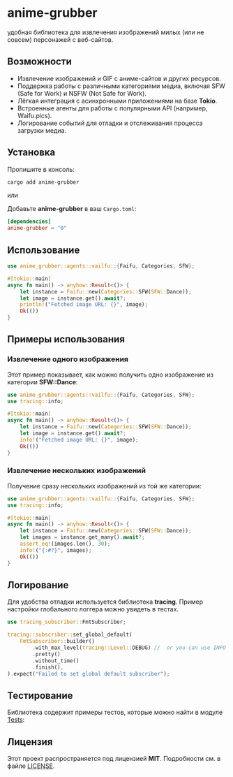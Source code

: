 # anime-grubber
удобная библиотека для извлечения изображений милых (или не совсем) персонажей с веб-сайтов.

## Возможности

- Извлечение изображений и GIF с аниме-сайтов и других ресурсов.
- Поддержка работы с различными категориями медиа, включая SFW (Safe for Work) и NSFW (Not Safe for Work).
- Лёгкая интеграция с асинхронными приложениями на базе **Tokio**.
- Встроенные агенты для работы с популярными API (например, Waifu.pics).
- Логирование событий для отладки и отслеживания процесса загрузки медиа.

## Установка

Пропишите в консоль:
```sh
cargo add anime-grubber
```

или

Добавьте **anime-grubber** в ваш `Cargo.toml`:

```toml
[dependencies]
anime-grubber = "0"
```

## Использование

```rust
use anime_grubber::agents::vailfu::{Faifu, Categories, SFW};

#[tokio::main]
async fn main() -> anyhow::Result<()> {
    let instance = Faifu::new(Categories::SFW(SFW::Dance));
    let image = instance.get().await?;
    println!("Fetched image URL: {}", image);
    Ok(())
}
```

## Примеры использования

### Извлечение одного изображения

Этот пример показывает, как можно получить одно изображение из категории **SFW::Dance**:

```rust
use anime_grubber::agents::vailfu::{Faifu, Categories, SFW};
use tracing::info;

#[tokio::main]
async fn main() -> anyhow::Result<()> {
    let instance = Faifu::new(Categories::SFW(SFW::Dance));
    let image = instance.get().await?;
    info!("Fetched image URL: {}", image);
    Ok(())
}
```

### Извлечение нескольких изображений

Получение сразу нескольких изображений из той же категории:

```rust
use anime_grubber::agents::vailfu::{Faifu, Categories, SFW};
use tracing::info;

#[tokio::main]
async fn main() -> anyhow::Result<()> {
    let instance = Faifu::new(Categories::SFW(SFW::Dance));
    let images = instance.get_many().await?;
    assert_eq!(images.len(), 30);
    info!("{:#?}", images);
    Ok(())
}
```

## Логирование

Для удобства отладки используется библиотека **tracing**. Пример настройки глобального логгера можно увидеть в тестах.

```rust
use tracing_subscriber::FmtSubscriber;

tracing::subscriber::set_global_default(
    FmtSubscriber::builder()
        .with_max_level(tracing::Level::DEBUG) //  or you can use INFO .with_max_level(tracing::Level::INFO)
        .pretty()
        .without_time()
        .finish(),
).expect("Failed to set global default subscriber");
```

## Тестирование

Библиотека содержит примеры тестов, которые можно найти в модуле [Tests](./tests/):


## Лицензия

Этот проект распространяется под лицензией **MIT**. Подробности см. в файле [LICENSE](./LICENSE).